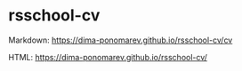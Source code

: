 # rsschool-cv

Markdown: https://dima-ponomarev.github.io/rsschool-cv/cv

HTML: https://dima-ponomarev.github.io/rsschool-cv/
